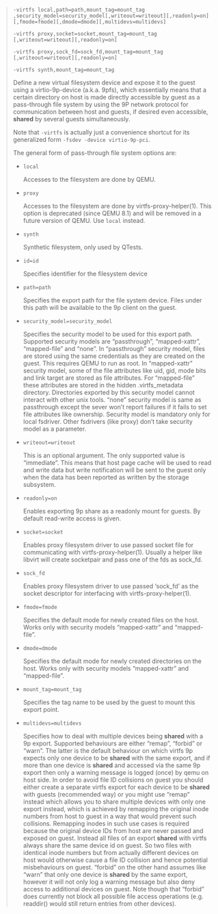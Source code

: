 >   ```
>   -virtfs local,path=path,mount_tag=mount_tag ,security_model=security_model[,writeout=writeout][,readonly=on] [,fmode=fmode][,dmode=dmode][,multidevs=multidevs]
>   ```
>
>   
>
>   ```
>   -virtfs proxy,socket=socket,mount_tag=mount_tag [,writeout=writeout][,readonly=on]
>   ```
>
>   
>
>   ```
>   -virtfs proxy,sock_fd=sock_fd,mount_tag=mount_tag [,writeout=writeout][,readonly=on]
>   ```
>
>   
>
>   ```
>   -virtfs synth,mount_tag=mount_tag
>   ```
>
>   Define a new virtual filesystem device and expose it to the guest using a virtio-9p-device (a.k.a. 9pfs), which essentially means that a certain directory on host is made directly accessible by guest as a pass-through file system by using the 9P network protocol for communication between host and guests, if desired even accessible, **shared** by several guests simultaneously.
>
>   Note that `-virtfs` is actually just a convenience shortcut for its generalized form `-fsdev -device virtio-9p-pci`.
>
>   The general form of pass-through file system options are:
>
>   -   `local`
>
>       Accesses to the filesystem are done by QEMU.
>
>   -   `proxy`
>
>       Accesses to the filesystem are done by virtfs-proxy-helper(1). This option is deprecated (since QEMU 8.1) and will be removed in a future version of QEMU. Use `local` instead.
>
>   -   `synth`
>
>       Synthetic filesystem, only used by QTests.
>
>   -   `id=id`
>
>       Specifies identifier for the filesystem device
>
>   -   `path=path`
>
>       Specifies the export path for the file system device. Files under this path will be available to the 9p client on the guest.
>
>   -   `security_model=security_model`
>
>       Specifies the security model to be used for this export path. Supported security models are “passthrough”, “mapped-xattr”, “mapped-file” and “none”. In “passthrough” security model, files are stored using the same credentials as they are created on the guest. This requires QEMU to run as root. In “mapped-xattr” security model, some of the file attributes like uid, gid, mode bits and link target are stored as file attributes. For “mapped-file” these attributes are stored in the hidden .virtfs_metadata directory. Directories exported by this security model cannot interact with other unix tools. “none” security model is same as passthrough except the sever won’t report failures if it fails to set file attributes like ownership. Security model is mandatory only for local fsdriver. Other fsdrivers (like proxy) don’t take security model as a parameter.
>
>   -   `writeout=writeout`
>
>       This is an optional argument. The only supported value is “immediate”. This means that host page cache will be used to read and write data but write notification will be sent to the guest only when the data has been reported as written by the storage subsystem.
>
>   -   `readonly=on`
>
>       Enables exporting 9p share as a readonly mount for guests. By default read-write access is given.
>
>   -   `socket=socket`
>
>       Enables proxy filesystem driver to use passed socket file for communicating with virtfs-proxy-helper(1). Usually a helper like libvirt will create socketpair and pass one of the fds as sock_fd.
>
>   -   `sock_fd`
>
>       Enables proxy filesystem driver to use passed ‘sock_fd’ as the socket descriptor for interfacing with virtfs-proxy-helper(1).
>
>   -   `fmode=fmode`
>
>       Specifies the default mode for newly created files on the host. Works only with security models “mapped-xattr” and “mapped-file”.
>
>   -   `dmode=dmode`
>
>       Specifies the default mode for newly created directories on the host. Works only with security models “mapped-xattr” and “mapped-file”.
>
>   -   `mount_tag=mount_tag`
>
>       Specifies the tag name to be used by the guest to mount this export point.
>
>   -   `multidevs=multidevs`
>
>       Specifies how to deal with multiple devices being **shared** with a 9p export. Supported behaviours are either “remap”, “forbid” or “warn”. The latter is the default behaviour on which virtfs 9p expects only one device to be **shared** with the same export, and if more than one device is **shared** and accessed via the same 9p export then only a warning message is logged (once) by qemu on host side. In order to avoid file ID collisions on guest you should either create a separate virtfs export for each device to be **shared** with guests (recommended way) or you might use “remap” instead which allows you to share multiple devices with only one export instead, which is achieved by remapping the original inode numbers from host to guest in a way that would prevent such collisions. Remapping inodes in such use cases is required because the original device IDs from host are never passed and exposed on guest. Instead all files of an export **shared** with virtfs always share the same device id on guest. So two files with identical inode numbers but from actually different devices on host would otherwise cause a file ID collision and hence potential misbehaviours on guest. “forbid” on the other hand assumes like “warn” that only one device is **shared** by the same export, however it will not only log a warning message but also deny access to additional devices on guest. Note though that “forbid” does currently not block all possible file access operations (e.g. readdir() would still return entries from other devices).